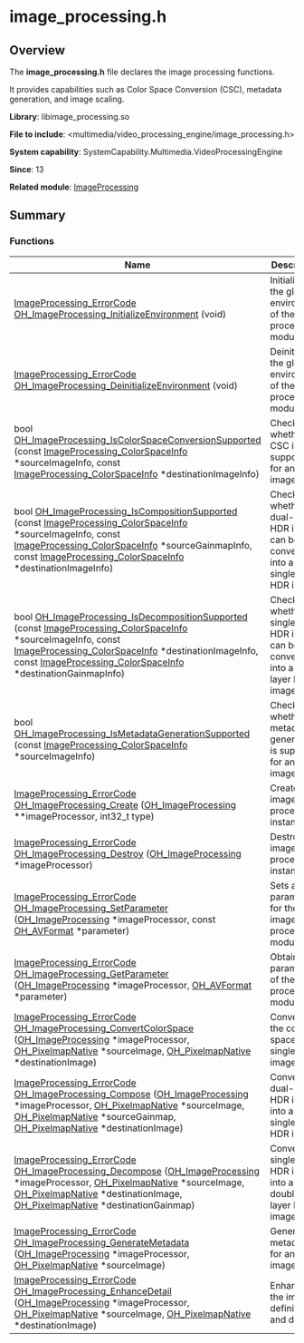 # image_processing.h


## Overview

The **image_processing.h** file declares the image processing functions.

It provides capabilities such as Color Space Conversion (CSC), metadata generation, and image scaling.

**Library**: libimage_processing.so

**File to include**: &lt;multimedia/video_processing_engine/image_processing.h&gt;

**System capability**: SystemCapability.Multimedia.VideoProcessingEngine

**Since**: 13

**Related module**: [ImageProcessing](_image_processing.md)


## Summary


### Functions

| Name| Description| 
| -------- | -------- |
| [ImageProcessing_ErrorCode](_image_processing.md#imageprocessing_errorcode) [OH_ImageProcessing_InitializeEnvironment](_image_processing.md#oh_imageprocessing_initializeenvironment) (void) | Initializes the global environment of the image processing module.| 
| [ImageProcessing_ErrorCode](_image_processing.md#imageprocessing_errorcode) [OH_ImageProcessing_DeinitializeEnvironment](_image_processing.md#oh_imageprocessing_deinitializeenvironment) (void) | Deinitializes the global environment of the image processing module.| 
| bool [OH_ImageProcessing_IsColorSpaceConversionSupported](_image_processing.md#oh_imageprocessing_iscolorspaceconversionsupported) (const [ImageProcessing_ColorSpaceInfo](_image_processing___color_space_info.md) \*sourceImageInfo, const [ImageProcessing_ColorSpaceInfo](_image_processing___color_space_info.md) \*destinationImageInfo) | Checks whether CSC is supported for an image.| 
| bool [OH_ImageProcessing_IsCompositionSupported](_image_processing.md#oh_imageprocessing_iscompositionsupported) (const [ImageProcessing_ColorSpaceInfo](_image_processing___color_space_info.md) \*sourceImageInfo, const [ImageProcessing_ColorSpaceInfo](_image_processing___color_space_info.md) \*sourceGainmapInfo, const [ImageProcessing_ColorSpaceInfo](_image_processing___color_space_info.md) \*destinationImageInfo) | Checks whether a dual-layer HDR image can be converted into a single-layer HDR image.| 
| bool [OH_ImageProcessing_IsDecompositionSupported](_image_processing.md#oh_imageprocessing_isdecompositionsupported) (const [ImageProcessing_ColorSpaceInfo](_image_processing___color_space_info.md) \*sourceImageInfo, const [ImageProcessing_ColorSpaceInfo](_image_processing___color_space_info.md) \*destinationImageInfo, const [ImageProcessing_ColorSpaceInfo](_image_processing___color_space_info.md) \*destinationGainmapInfo) | Checks whether a single-layer HDR image can be converted into a dual-layer HDR image.| 
| bool [OH_ImageProcessing_IsMetadataGenerationSupported](_image_processing.md#oh_imageprocessing_ismetadatagenerationsupported) (const [ImageProcessing_ColorSpaceInfo](_image_processing___color_space_info.md) \*sourceImageInfo) | Checks whether metadata generation is supported for an image.| 
| [ImageProcessing_ErrorCode](_image_processing.md#imageprocessing_errorcode) [OH_ImageProcessing_Create](_image_processing.md#oh_imageprocessing_create) ([OH_ImageProcessing](_image_processing.md#oh_imageprocessing) \*\*imageProcessor, int32_t type) | Creates an image processing instance.| 
| [ImageProcessing_ErrorCode](_image_processing.md#imageprocessing_errorcode) [OH_ImageProcessing_Destroy](_image_processing.md#oh_imageprocessing_destroy) ([OH_ImageProcessing](_image_processing.md#oh_imageprocessing) \*imageProcessor) | Destroys an image processing instance.| 
| [ImageProcessing_ErrorCode](_image_processing.md#imageprocessing_errorcode) [OH_ImageProcessing_SetParameter](_image_processing.md#oh_imageprocessing_setparameter) ([OH_ImageProcessing](_image_processing.md#oh_imageprocessing) \*imageProcessor, const [OH_AVFormat](_image_processing.md#oh_avformat) \*parameter) | Sets a parameter for the image processing module.| 
| [ImageProcessing_ErrorCode](_image_processing.md#imageprocessing_errorcode) [OH_ImageProcessing_GetParameter](_image_processing.md#oh_imageprocessing_getparameter) ([OH_ImageProcessing](_image_processing.md#oh_imageprocessing) \*imageProcessor, [OH_AVFormat](_image_processing.md#oh_avformat) \*parameter) | Obtains a parameter of the image processing module.| 
| [ImageProcessing_ErrorCode](_image_processing.md#imageprocessing_errorcode) [OH_ImageProcessing_ConvertColorSpace](_image_processing.md#oh_imageprocessing_convertcolorspace) ([OH_ImageProcessing](_image_processing.md#oh_imageprocessing) \*imageProcessor, [OH_PixelmapNative](_image_processing.md#oh_pixelmapnative) \*sourceImage, [OH_PixelmapNative](_image_processing.md#oh_pixelmapnative) \*destinationImage) | Converts the color space for a single-layer image.| 
| [ImageProcessing_ErrorCode](_image_processing.md#imageprocessing_errorcode) [OH_ImageProcessing_Compose](_image_processing.md#oh_imageprocessing_compose) ([OH_ImageProcessing](_image_processing.md#oh_imageprocessing) \*imageProcessor, [OH_PixelmapNative](_image_processing.md#oh_pixelmapnative) \*sourceImage, [OH_PixelmapNative](_image_processing.md#oh_pixelmapnative) \*sourceGainmap, [OH_PixelmapNative](_image_processing.md#oh_pixelmapnative) \*destinationImage) | Converts a dual-layer HDR image into a single-layer HDR image.| 
| [ImageProcessing_ErrorCode](_image_processing.md#imageprocessing_errorcode) [OH_ImageProcessing_Decompose](_image_processing.md#oh_imageprocessing_decompose) ([OH_ImageProcessing](_image_processing.md#oh_imageprocessing) \*imageProcessor, [OH_PixelmapNative](_image_processing.md#oh_pixelmapnative) \*sourceImage, [OH_PixelmapNative](_image_processing.md#oh_pixelmapnative) \*destinationImage, [OH_PixelmapNative](_image_processing.md#oh_pixelmapnative) \*destinationGainmap) | Converts a single-layer HDR image into a double-layer HDR image.| 
| [ImageProcessing_ErrorCode](_image_processing.md#imageprocessing_errorcode) [OH_ImageProcessing_GenerateMetadata](_image_processing.md#oh_imageprocessing_generatemetadata) ([OH_ImageProcessing](_image_processing.md#oh_imageprocessing) \*imageProcessor, [OH_PixelmapNative](_image_processing.md#oh_pixelmapnative) \*sourceImage) | Generates metadata for an HDR image.| 
| [ImageProcessing_ErrorCode](_image_processing.md#imageprocessing_errorcode) [OH_ImageProcessing_EnhanceDetail](_image_processing.md#oh_imageprocessing_enhancedetail) ([OH_ImageProcessing](_image_processing.md#oh_imageprocessing) \*imageProcessor, [OH_PixelmapNative](_image_processing.md#oh_pixelmapnative) \*sourceImage, [OH_PixelmapNative](_image_processing.md#oh_pixelmapnative) \*destinationImage) | Enhances the image definition and details.| 
